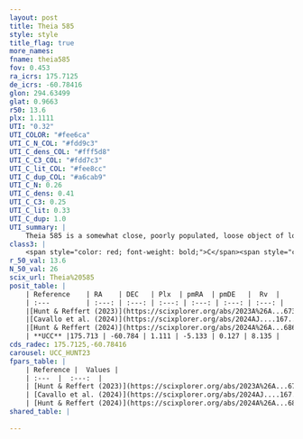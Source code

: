 ```yaml
---
layout: post
title: Theia 585
style: style
title_flag: true
more_names: 
fname: theia585
fov: 0.453
ra_icrs: 175.7125
de_icrs: -60.78416
glon: 294.63499
glat: 0.9663
r50: 13.6
plx: 1.1111
UTI: "0.32"
UTI_COLOR: "#fee6ca"
UTI_C_N_COL: "#fdd9c3"
UTI_C_dens_COL: "#fff5d8"
UTI_C_C3_COL: "#fdd7c3"
UTI_C_lit_COL: "#fee8cc"
UTI_C_dup_COL: "#a6cab9"
UTI_C_N: 0.26
UTI_C_dens: 0.41
UTI_C_C3: 0.25
UTI_C_lit: 0.33
UTI_C_dup: 1.0
UTI_summary: |
    Theia 585 is a somewhat close, poorly populated, loose object of low C3 quality. It was recently reported in the literature.
class3: |
    <span style="color: red; font-weight: bold;">C</span><span style="color: red; font-weight: bold;">C</span>
r_50_val: 13.6
N_50_val: 26
scix_url: Theia%20585
posit_table: |
    | Reference    | RA    | DEC   | Plx  | pmRA  | pmDE   |  Rv  |
    | :---         | :---: | :---: | :---: | :---: | :---: | :---: |
    |[Hunt & Reffert (2023)](https://scixplorer.org/abs/2023A%26A...673A.114H) | 175.317 | -60.768 | 1.13 | -5.163 | 0.028 | 6.125 |
    |[Cavallo et al. (2024)](https://scixplorer.org/abs/2024AJ....167...12C) | 176.19 | -60.867 | 1.131 | -- | -- | -- |
    |[Hunt & Reffert (2024)](https://scixplorer.org/abs/2024A%26A...686A..42H) | 175.317 | -60.768 | 1.13 | -5.163 | 0.028 | 6.125 |
    | **UCC** |175.713 | -60.784 | 1.111 | -5.133 | 0.127 | 8.135 | 
cds_radec: 175.7125,-60.78416
carousel: UCC_HUNT23
fpars_table: |
    | Reference |  Values |
    | :---  |  :---:  |
    | [Hunt & Reffert (2023)](https://scixplorer.org/abs/2023A%26A...673A.114H) | `AV50=0.334, diffAV50=0.613, MOD50=9.642, logAge50=7.944` |
    | [Cavallo et al. (2024)](https://scixplorer.org/abs/2024AJ....167...12C) | `AV50=0.67, dMod50=9.64, logAge50=7.86, [Fe/H]50=-0.4` |
    | [Hunt & Reffert (2024)](https://scixplorer.org/abs/2024A%26A...686A..42H) | `MassJ=55.0938` |
shared_table: |
    
---
```


